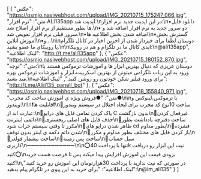 [
  {
    "عکس": "https://osmjo.nasiwebhost.com/upload/IMG_20210715_175247_066.jpg",
    "متن": "نرم افزار ALi135app آپدیت شد.\nدر این اپدیت جدید نرم افزار:\n▪دانلود فایل ها بطور مستقیم از نرم افزار اصلاح شد.\n▪ دو سرور جدید به نرم افزار اضافه شد و سرور قبلی نرم افزار تعویض شد.\n▪اضافه شدن بخش اطلاعیه ها\n▪گسترش بخش اموزش انلاین\n▪و...\n\nدوستان لطفا برای خبردار شدن از اخرین اخبار در کانال تلگرام یا روبیکای ما عضو بشید.\n\nایدی کانال ما در تلگرام و هم در روبیکا:\n@ali135app",
    "لینک اطلاعیه": "http://t.me/ali135app"
  },
  {
    "عکس": "https://osmjo.nasiwebhost.com/upload/IMG_20210715_180152_870.jpg",
    "متن": "توجه:\nدوستان عزیزی که دنبال بهترین ابزار ها و اموزشات ترموکس هستند با ورود به این ربات تلگرامی میتونن از بهترین اسکریپت،ابزار و اموزشات ترموکس بهره مند بشند.\nبرای ورود فیلتر شکن خودتون رو روشن کنید.",
    "لینک اطلاعیه": "http://t.me/Aliii135_panell_bot"
  },
  {
    "عکس": "https://osmjo.nasiwebhost.com/upload/IMG_20210718_155840_971.jpg",
    "متن": "●فروش ویژه ی اموزش ساخت کد مخرب●\n\nبا ترموکس،لینوکس و ویندوز:\n\n❗️قابلیت ها❗️\n💢ساخت 10نوع کد مخرب برای ایجاد اختلال در سیستم ویندوز عبارت اند از:\n🔰پاک کردن تمامی فایل های درایو C بدون بازگشت\n🔰غیرفعال کردن دائمی اینترنت\n🔰حذف فایل های اصلی ریجستری\n🔰ساخت دفترچه یادداشت بطور مکرر تا وقتی سیستم خراب شود\n🔰ظاهر شدن درایو های cd بطور مداوم\n🔰فشرده شدن دائم دکمه ی اینتر بدون توقف\n🔰باز کردن فایل های مختلف بطور مداوم و مکرر\n🔰ساخت بیشمار فولدر\n🔰ساخت پس زمینه\n🔰سیل حساب کاربری\n➖➖➖➖➖➖➖➖➖➖➖➖\n\n⭕️تنها با پرداخت  40k نیت این ابزار رو دریافت کنید⭕️\nبزودی قیمت این اموزش افزایش پیدا میکنه پس تا فرصت هست خرید کنید!\nدر صورتی که نیت ندارید با پرداخت 30هزارتومان این اموزش رو خرید کنید.",
    "لینک اطلاعیه": "برای خرید به این پیوی در تلگرام پیام بدهید:\n@im_ali135"
  }
]
